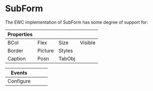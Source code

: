 # SubForm

The EWC implementation of SubForm has some degree of support for:

| Properties|  |  |  |
|--|--|--|--|
 |  BCol     |  Flex     |  Size    |  Visible |
 |  Border   |  Picture  |  Styles  |          |
 |  Caption  |  Posn     |  TabObj  |          |


| Events|  |  |  |
|--|--|--|--|
 |  Configure  |             |             |            |
